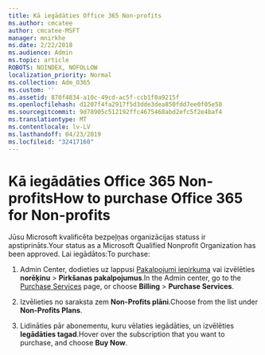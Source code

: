 ```yaml
---
title: Kā iegādāties Office 365 Non-profits
ms.author: cmcatee
author: cmcatee-MSFT
manager: mnirkhe
ms.date: 2/22/2018
ms.audience: Admin
ms.topic: article
ROBOTS: NOINDEX, NOFOLLOW
localization_priority: Normal
ms.collection: Adm_O365
ms.custom: ''
ms.assetid: 870f4834-a10c-49cd-ac5f-ccb1f0a9215f
ms.openlocfilehash: d1207f4fa2917f5d3dde3dea850fdd7ee0f05e50
ms.sourcegitcommit: 9d78905c512192ffc4675468abd2efc5f2e4baf4
ms.translationtype: MT
ms.contentlocale: lv-LV
ms.lasthandoff: 04/23/2019
ms.locfileid: "32417160"
---
```

# <a name="how-to-purchase-office-365-for-non-profits"></a><span data-ttu-id="244b4-102">Kā iegādāties Office 365 Non-profits</span><span class="sxs-lookup"><span data-stu-id="244b4-102">How to purchase Office 365 for Non-profits</span></span>

<span data-ttu-id="244b4-103">Jūsu Microsoft kvalificēta bezpeļņas organizācijas statuss ir apstiprināts.</span><span class="sxs-lookup"><span data-stu-id="244b4-103">Your status as a Microsoft Qualified Nonprofit Organization has been approved.</span></span> <span data-ttu-id="244b4-104">Lai iegādātos:</span><span class="sxs-lookup"><span data-stu-id="244b4-104">To purchase:</span></span>
  
1. <span data-ttu-id="244b4-105">Admin Center, dodieties uz lappusi [Pakalpojumi iepirkuma](https://go.microsoft.com/fwlink/p/?linkid=868433) vai izvēlēties **norēķinu** \> **Pirkšanas pakalpojumus**.</span><span class="sxs-lookup"><span data-stu-id="244b4-105">In the Admin center, go to the [Purchase Services](https://go.microsoft.com/fwlink/p/?linkid=868433) page, or choose **Billing** \> **Purchase Services**.</span></span>
    
2. <span data-ttu-id="244b4-106">Izvēlieties no saraksta zem **Non-Profits plāni**.</span><span class="sxs-lookup"><span data-stu-id="244b4-106">Choose from the list under **Non-Profits Plans**.</span></span>
    
3. <span data-ttu-id="244b4-107">Lidināties pār abonementu, kuru vēlaties iegādāties, un izvēlēties **Iegādāties tagad**.</span><span class="sxs-lookup"><span data-stu-id="244b4-107">Hover over the subscription that you want to purchase, and choose **Buy Now**.</span></span>
    

